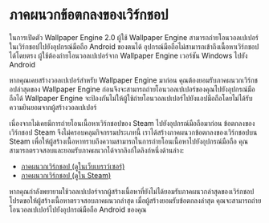 # ภาคผนวกข้อตกลงของเวิร์กชอป

ในการเปิดตัว Wallpaper Engine 2.0 ผู้ใช้ Wallpaper Engine สามารถถ่ายโอนวอลเปเปอร์ในเวิร์กชอปไปยังอุปกรณ์มือถือ Android ของตนได้ อุปกรณ์มือถือไม่สามารถเข้าถึงเนื้อหาเวิร์กชอปได้โดยตรง ผู้ใช้ต้องถ่ายโอนวอลเปเปอร์จาก Wallpaper Engine เวอร์ชัน Windows ไปยัง Android

หากคุณเคยสร้างวอลเปเปอร์สำหรับ Wallpaper Engine มาก่อน คุณต้องยอมรับภาคผนวกเวิร์กชอปล่าสุดของ Wallpaper Engine ก่อนจึงจะสามารถถ่ายโอนวอลเปเปอร์ของคุณไปยังอุปกรณ์มือถือได้ Wallpaper Engine จะป้องกันไม่ให้ผู้ใช้ถ่ายโอนวอลเปเปอร์ไปยังแอปมือถือโดยไม่ได้รับความยินยอมจากผู้สร้างวอลเปเปอร์

เนื่องจากไม่เคยมีการถ่ายโอนเนื้อหาเวิร์กชอปของ Steam ไปยังอุปกรณ์มือถือมาก่อน ข้อตกลงของเวิร์กชอป Steam จึงไม่ครอบคลุมกิจกรรมประเภทนี้ เราได้สร้างภาคผนวกข้อตกลงของเวิร์กชอปบน Steam เพื่อให้ผู้สร้างเนื้อหาทราบถึงความสามารถในการถ่ายโอนเนื้อหาไปยังอุปกรณ์มือถือ คุณสามารถตรวจสอบและยอมรับภาคผนวกได้จากลิงก์ใดลิงก์หนึ่งด้านล่าง:

* [ภาคผนวกเวิร์กชอป (ดูในเว็บเบราว์เซอร์)](https://store.steampowered.com/workshopeula/431960/)
* <a href="steam://url/WorkshopEula/431960/">ภาคผนวกเวิร์กชอป (ดูใน Steam)</a>

หากคุณกำลังพยายามใช้วอลเปเปอร์จากผู้สร้างเนื้อหาที่ยังไม่ได้ยอมรับภาคผนวกล่าสุดของเวิร์กชอป โปรดขอให้ผู้สร้างเนื้อหาตรวจสอบภาคผนวกล่าสุด เมื่อผู้สร้างยอมรับข้อตกลงล่าสุด คุณจะสามารถถ่ายโอนวอลเปเปอร์ไปยังอุปกรณ์มือถือ Android ของคุณ